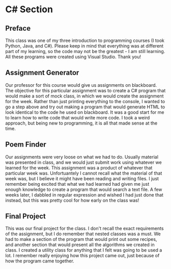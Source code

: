 # C# Section

## Preface

This class was one of my three introduction to programming courses (I took Python, Java, and C#).  Please keep in mind that everything was at different part of my learning, so the code may not be the greatest - I am still learning.  All these programs were created using Visual Studio.  Thank you!

## Assignment Generator

Our professor for this course would give us assignments on blackboard.  The objective for this particular assignment was to create a C# program that would make a sort of mock class, in which we would create the assignment for the week.  Rather than just printing everything to the console, I wanted to go a step above and try out making a program that would generate HTML to look identical to the code he used on blackboard.  It was a good start for me to learn how to write code that would write more code.  I took a weird approach, but being new to programming, it is all that made sense at the time.

## Poem Finder

Our assignments were very loose on what we had to do.  Usually material was presented in class, and we would just submit work using whatever we learned for the week.  This assignment was a product of whatever that particular week was.  Unfortuantely I cannot recall what the material of that week was, but I believe it might have been reading and writing files.  I just remember being excited that what we had learned had given me just enough knowledge to create a program that would search a text file.  A few weeks later, I dabbled in regular expression and wished I had just done that instead, but this was pretty cool for how early on the class was!

## Final Project

This was our final project for the class.  I don't recall the exact requirements of the assignment, but I do remember that nested classes was a must.  We had to make a section of the program that would print out some recipes, and another section that would present all the algorithms we created in class.  I created a utility class for anything that I felt was going to be used a lot.  I remember really enjoying how this project came out, just because of how the program came together.